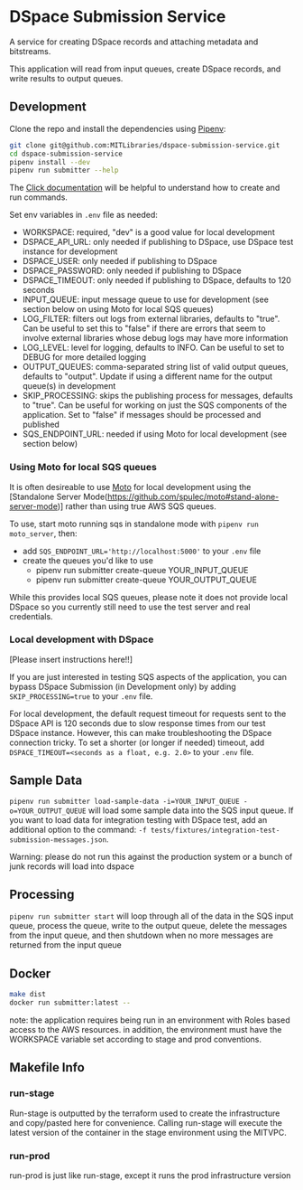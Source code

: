 # DSpace Submission Service

A service for creating DSpace records and attaching metadata
and bitstreams.

This application will read from input queues, create DSpace records, and write
results to output queues.

## Development

Clone the repo and install the dependencies using [Pipenv](https://docs.pipenv.org/):

```bash
git clone git@github.com:MITLibraries/dspace-submission-service.git
cd dspace-submission-service
pipenv install --dev
pipenv run submitter --help
```

The [Click documentation](https://click.palletsprojects.com/en/8.0.x/quickstart/)
will be helpful to understand how to create and run commands.

Set env variables in `.env` file as needed:
- WORKSPACE: required, "dev" is a good value for local development
- DSPACE_API_URL: only needed if publishing to DSpace, use DSpace test instance for
  development
- DSPACE_USER: only needed if publishing to DSpace
- DSPACE_PASSWORD: only needed if publishing to DSpace
- DSPACE_TIMEOUT: only needed if publishing to DSpace, defaults to 120 seconds
- INPUT_QUEUE: input message queue to use for development (see section below on
  using Moto for local SQS queues)
- LOG_FILTER: filters out logs from external libraries, defaults to "true".
  Can be useful to set this to "false" if there are errors that seem to involve
  external libraries whose debug logs may have more information
- LOG_LEVEL: level for logging, defaults to INFO. Can be useful to set to DEBUG for
  more detailed logging
- OUTPUT_QUEUES: comma-separated string list of valid output queues, defaults to
  "output". Update if using a different name for the output queue(s) in development
- SKIP_PROCESSING: skips the publishing process for messages, defaults to "true". Can
  be useful for working on just the SQS components of the application. Set to "false"
  if messages should be processed and published
- SQS_ENDPOINT_URL: needed if using Moto for local development (see section below)


### Using Moto for local SQS queues

It is often desireable to use [Moto](https://github.com/spulec/moto) for local development using the [Standalone Server Mode(https://github.com/spulec/moto#stand-alone-server-mode)] rather than using true AWS SQS queues.

To use, start moto running sqs in standalone mode with `pipenv run moto_server`, then:

- add `SQS_ENDPOINT_URL='http://localhost:5000'` to your `.env` file
- create the queues you'd like to use
  - pipenv run submitter create-queue YOUR_INPUT_QUEUE
  - pipenv run submitter create-queue YOUR_OUTPUT_QUEUE

While this provides local SQS queues, please note it does not provide local DSpace so you currently still need to use the test server and real credentials.

### Local development with DSpace

[Please insert instructions here!!]

If you are just interested in testing SQS aspects of the application, you can bypass
DSpace Submission (in Development only) by adding `SKIP_PROCESSING=true` to your `.env`
file.

For local development, the default request timeout for requests sent to the DSpace API
is 120 seconds due to slow response times from our test DSpace instance. However, this
can make troubleshooting the DSpace connection tricky. To set a shorter (or longer if
needed) timeout, add `DSPACE_TIMEOUT=<seconds as a float, e.g. 2.0>` to your `.env`
file.

## Sample Data

`pipenv run submitter load-sample-data -i=YOUR_INPUT_QUEUE -o=YOUR_OUTPUT_QUEUE` will
load some sample data into the SQS input queue. If you want to load data for
integration testing with DSpace test, add an additional option to the command:
`-f tests/fixtures/integration-test-submission-messages.json`.

Warning: please do not run this against the production system or a bunch of junk records
will load into dspace

## Processing

`pipenv run submitter start` will loop through all of the data in the SQS input queue, process the queue,
write to the output queue, delete the messages from the input queue, and then shutdown when no
more messages are returned from the input queue

## Docker

```bash
make dist
docker run submitter:latest --
```

note: the application requires being run in an environment with Roles based access to the AWS resources. in addition, the environment must have the WORKSPACE variable set according to stage and prod conventions.

## Makefile Info
### run-stage
Run-stage is outputted by the terraform used to create the infrastructure and copy/pasted here for convenience.
Calling run-stage will execute the latest version of the container in the stage environment using the MITVPC.

### run-prod 
run-prod is just like run-stage, except it runs the prod infrastructure version